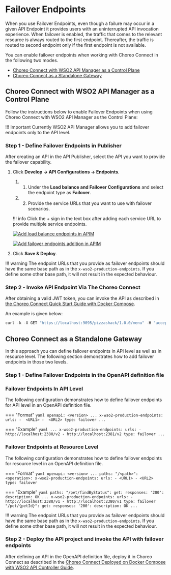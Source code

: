 # Failover Endpoints

When you use Failover Endpoints, even though a failure may occur in a given API Endpoint it provides users with an uninterrupted API invocation experience. When failover is enabled, the traffic that comes to the relevant resource is always routed to the first endpoint. Thereafter, the traffic is routed to second endpoint only if the first endpoint is not available.

You can enable failover endpoints when working with Choreo Connect in the following two modes.

- [Choreo Connect with WSO2 API Manager as a Control Plane](#choreo-connect-with-wso2-api-manager-as-a-control-plane)
- [Choreo Connect as a Standalone Gateway](#choreo-connect-as-a-standalone-gateway)

## Choreo Connect with WSO2 API Manager as a Control Plane

Follow the instructions below to enable Failover Endpoints when using Choreo Connect with WSO2 API Manager as the Control Plane:

!!! Important
    Currently WSO2 API Manager allows you to add failover endpoints only to the API level.

### Step 1 - Define Failover Endpoints in Publisher

After creating an API in the API Publisher, select the API you want to provide the failover capability.

1.  Click **Develop -> API Configurations -> Endpoints**.

    1. 1. Under the **Load balance and Failover Configurations** and select the endpoint type as **Failover**.

    1. 2. Provide the service URLs that you want to use with failover scenarios.

    !!! info
        Click the + sign in the text box after adding each service URL to provide multiple service endpoints.

    [![Add load balance endpoints in APIM]({{base_path}}/assets/img/learn/load-balance-and-fail-over.png)]({{base_path}}/assets/img/learn/load-balance-and-fail-over.png)

    [![Add failover endpoints addition in APIM]({{base_path}}/assets/img/learn/failover-configured.png)]({{base_path}}/assets/img/learn/load-balanced-configurations.png)
    
2.  Click **Save & Deploy**.

!!! warning
    The endpoint URLs that you provide as failover endpoints should have the same base path as in the `x-wso2-production-endpoints`.
    If you define some other base path, it will not result in the expected behaviour.

### Step 2 - Invoke API Endpoint Via The Choreo Connect

After obtaining a valid JWT token, you can invoke the API as described in [the Choreo Connect Quick Start Guide with Docker Compose]({{base_path}}/deploy-and-publish/deploy-on-gateway/choreo-connect/getting-started/quick-start-guide-docker-with-apim/#step-6-invoke-the-api-via-choreo-connect). 

An example is given below:

``` java
curl -k -X GET "https://localhost:9095/pizzashack/1.0.0/menu" -H "accept: application/json" -H "Authorization: Bearer <COPIED_TOKEN>"
```

## Choreo Connect as a Standalone Gateway

In this approach you can define failover endpoints in API level as well as in resource level. The following section demonstrates how to add failover endpoints in those two levels.

### Step 1 - Define Failover Endpoints in the OpenAPI definition file

### Failover Endpoints In API Level

The following configuration demonstrates how to define failover endpoints for API level in an OpenAPI definition file.

=== "Format"
    ``` yaml
    openapi: <version>
    ...
    x-wso2-production-endpoints:
      urls:
      -  <URL1>
      -  <URL2>
      type: failover
    ...
    ```

=== "Example"
    ``` yaml
    ...
    x-wso2-production-endpoints:
      urls:
        - http://localhost:2380/v2
        - http://localhost:2381/v2
      type: failover
    ...
    ```

### Failover Endpoints at Resource Level

The following configuration demonstrates how to define failover endpoints for resource level in an OpenAPI definition file.

=== "Format"
    ``` yaml
    openapi: <version>
    ...
    paths:
      "/<path>":
        <operation>:
      x-wso2-production-endpoints:
        urls:
        - <URL1>
        - <URL2>
      type: failover
    ```

=== "Example"
    ``` yaml
    paths:
      "/pet/findByStatus":
        get:
          responses:
            '200':
              description: OK
        ...
        x-wso2-production-endpoints:
          urls:
            - http://localhost:2380/v1
            - http://localhost:2380/v1
          type: failover
      "/pet/{petId}":
        get:
          responses:
            '200':
              description: OK
    ...
    ```

!!! warning
    The endpoint URLs that you provide as failover endpoints should have the same base path as in the `x-wso2-production-endpoints`.
    If you define some other base path, it will not result in the expected behaviour.
    

### Step 2 - Deploy the API project and invoke the API with failover endpoints

After defining an API in the OpenAPI definition file, deploy it in Choreo Connect as described in the [Choreo Connect Deployed on Docker Compose with WSO2 API Controller Guide]({{base_path}}/deploy-and-publish/deploy-on-gateway/choreo-connect/getting-started/deploy/cc-as-a-standalone-gateway-on-docker/#step-1-download-and-setup-choreo-connect-distribution-zip-and-apictl-command-line-tool).
